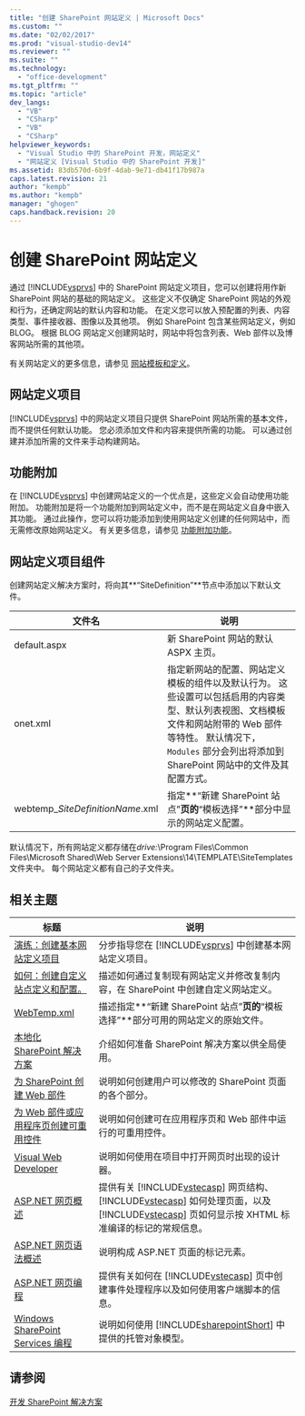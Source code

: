 ```yaml
---
title: "创建 SharePoint 网站定义 | Microsoft Docs"
ms.custom: ""
ms.date: "02/02/2017"
ms.prod: "visual-studio-dev14"
ms.reviewer: ""
ms.suite: ""
ms.technology: 
  - "office-development"
ms.tgt_pltfrm: ""
ms.topic: "article"
dev_langs: 
  - "VB"
  - "CSharp"
  - "VB"
  - "CSharp"
helpviewer_keywords: 
  - "Visual Studio 中的 SharePoint 开发，网站定义"
  - "网站定义 [Visual Studio 中的 SharePoint 开发]"
ms.assetid: 83db570d-6b9f-4dab-9e71-db41f17b987a
caps.latest.revision: 21
author: "kempb"
ms.author: "kempb"
manager: "ghogen"
caps.handback.revision: 20
---
```

# 创建 SharePoint 网站定义
  通过 [!INCLUDE[vsprvs](../sharepoint/includes/vsprvs-md.md)] 中的 SharePoint 网站定义项目，您可以创建将用作新 SharePoint 网站的基础的网站定义。  这些定义不仅确定 SharePoint 网站的外观和行为，还确定网站的默认内容和功能。  在定义您可以放入预配置的列表、内容类型、事件接收器、图像以及其他项。  例如 SharePoint 包含某些网站定义，例如 BLOG。  根据 BLOG 网站定义创建网站时，网站中将包含列表、Web 部件以及博客网站所需的其他项。  
  
 有关网站定义的更多信息，请参见 [网站模板和定义](http://go.microsoft.com/fwlink/?LinkId=179134)。  
  
## 网站定义项目  
 [!INCLUDE[vsprvs](../sharepoint/includes/vsprvs-md.md)] 中的网站定义项目只提供 SharePoint 网站所需的基本文件，而不提供任何默认功能。  您必须添加文件和内容来提供所需的功能。  可以通过创建并添加所需的文件来手动构建网站。  
  
## 功能附加  
 在 [!INCLUDE[vsprvs](../sharepoint/includes/vsprvs-md.md)] 中创建网站定义的一个优点是，这些定义会自动使用功能附加。  功能附加是将一个功能附加到网站定义中，而不是在网站定义自身中嵌入其功能。  通过此操作，您可以将功能添加到使用网站定义创建的任何网站中，而无需修改原始网站定义。  有关更多信息，请参见 [功能附加功能](http://go.microsoft.com/fwlink/?LinkID=119283)。  
  
## 网站定义项目组件  
 创建网站定义解决方案时，将向其**“SiteDefinition”**节点中添加以下默认文件。  
  
|文件名|说明|  
|---------|--------|  
|default.aspx|新 SharePoint 网站的默认 ASPX 主页。|  
|onet.xml|指定新网站的配置、网站定义模板的组件以及默认行为。  这些设置可以包括启用的内容类型、默认列表视图、文档模板文件和网站附带的 Web 部件等特性。  默认情况下，`Modules` 部分会列出将添加到 SharePoint 网站中的文件及其配置方式。|  
|webtemp\_*SiteDefinitionName*.xml|指定**“新建 SharePoint 站点”**页的**“模板选择”**部分中显示的网站定义配置。|  
  
 默认情况下，所有网站定义都存储在*drive:*\\Program Files\\Common Files\\Microsoft Shared\\Web Server Extensions\\14\\TEMPLATE\\SiteTemplates 文件夹中。  每个网站定义都有自己的子文件夹。  
  
## 相关主题  
  
|标题|说明|  
|--------|--------|  
|[演练：创建基本网站定义项目](../sharepoint/walkthrough-create-a-basic-site-definition-project.md)|分步指导您在 [!INCLUDE[vsprvs](../sharepoint/includes/vsprvs-md.md)] 中创建基本网站定义项目。|  
|[如何：创建自定义站点定义和配置。](http://go.microsoft.com/fwlink/?LinkId=183309)|描述如何通过复制现有网站定义并修改复制内容，在 SharePoint 中创建自定义网站定义。|  
|[WebTemp.xml](http://go.microsoft.com/fwlink/?LinkId=183310)|描述指定**“新建 SharePoint 站点”**页的**“模板选择”**部分可用的网站定义的原始文件。|  
|[本地化 SharePoint 解决方案](../sharepoint/localizing-sharepoint-solutions.md)|介绍如何准备 SharePoint 解决方案以供全局使用。|  
|[为 SharePoint 创建 Web 部件](../sharepoint/creating-web-parts-for-sharepoint.md)|说明如何创建用户可以修改的 SharePoint 页面的各个部分。|  
|[为 Web 部件或应用程序页创建可重用控件](../sharepoint/creating-reusable-controls-for-web-parts-or-application-pages.md)|说明如何创建可在应用程序页和 Web 部件中运行的可重用控件。|  
|[Visual Web Developer](http://go.microsoft.com/fwlink/?LinkId=178725)|说明如何使用在项目中打开网页时出现的设计器。|  
|[ASP.NET 网页概述](http://go.microsoft.com/fwlink/?LinkId=178726)|提供有关 [!INCLUDE[vstecasp](../sharepoint/includes/vstecasp-md.md)] 网页结构、[!INCLUDE[vstecasp](../sharepoint/includes/vstecasp-md.md)] 如何处理页面，以及 [!INCLUDE[vstecasp](../sharepoint/includes/vstecasp-md.md)] 页如何显示按 XHTML 标准编译的标记的常规信息。|  
|[ASP.NET 网页语法概述](http://go.microsoft.com/fwlink/?LinkId=178727)|说明构成 ASP.NET 页面的标记元素。|  
|[ASP.NET 网页编程](http://go.microsoft.com/fwlink/?LinkId=178728)|提供有关如何在 [!INCLUDE[vstecasp](../sharepoint/includes/vstecasp-md.md)] 页中创建事件处理程序以及如何使用客户端脚本的信息。|  
|[Windows SharePoint Services 编程](http://go.microsoft.com/fwlink/?LinkId=178729)|说明如何使用 [!INCLUDE[sharepointShort](../sharepoint/includes/sharepointshort-md.md)] 中提供的托管对象模型。|  
  
## 请参阅  
 [开发 SharePoint 解决方案](../sharepoint/developing-sharepoint-solutions.md)  
  
  